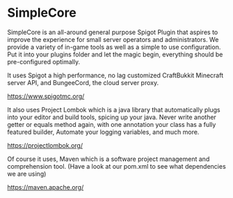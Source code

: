 # SimpleCore
SimpleCore is an all-around general purpose Spigot Plugin that aspires to improve the experience for small server operators and administrators. We provide a variety of in-game tools as well as a simple to use configuration. Put it into your plugins folder and let the magic begin, everything should be pre-configured optimally.

It uses Spigot a high performance, no lag customized CraftBukkit Minecraft server API, and BungeeCord, the cloud server proxy. 

https://www.spigotmc.org/

It also uses Project Lombok which is a java library that automatically plugs into your editor and build tools, spicing up your java.
Never write another getter or equals method again, with one annotation your class has a fully featured builder, Automate your logging variables, and much more. 

https://projectlombok.org/

Of course it uses, Maven which is a software project management and comprehension tool. (Have a look at our pom.xml to see what dependencies we are using)

https://maven.apache.org/
